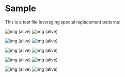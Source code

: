 # Sample

This is a test file leveraging special replacement patterns:

![img](/test/%%ENVVAR_MIXEDCASE_TEST%%) (alive)
![img](%%ENVVAR_MIXEDCASE_TEST%%) (alive)

![img](/test/%%ENVVAR_UPPERCASE_TEST%%) (alive)
![img](%%ENVVAR_UPPERCASE_TEST%%) (alive)

![img](/test/%%ENVVAR_LOWERCASE_TEST%%) (alive)
![img](%%ENVVAR_LOWERCASE_TEST%%) (alive)

![img](/test/%%ENVVAR_WITHSPECIALCHARACTERS_TEST%%) (alive)
![img](%%ENVVAR_WITHSPECIALCHARACTERS_TEST%%) (alive)

![img](/test/%%ENVVAR_NONEXISTENT_TEST%%hello.jpg) (alive)
![img](%%ENVVAR_NONEXISTENT_TEST%%hello.jpg) (alive)
